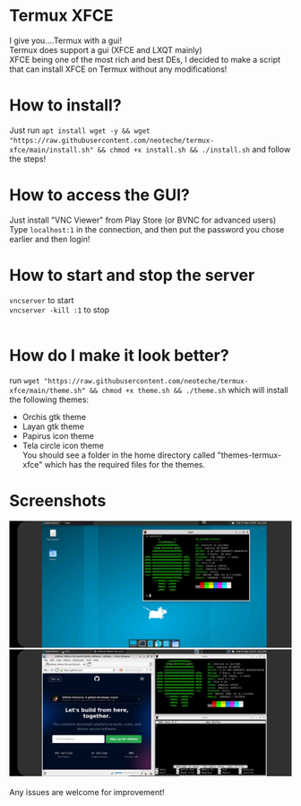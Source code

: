 # Termux XFCE <br>
I give you....Termux with a gui! <br>
Termux does support a gui (XFCE and LXQT mainly) <br>
XFCE being one of the most rich and best DEs, I decided to make a script that can install XFCE on Termux without any modifications! <br>
# How to install? <br>
Just run `apt install wget -y && wget "https://raw.githubusercontent.com/neoteche/termux-xfce/main/install.sh" && chmod +x install.sh && ./install.sh` and follow the steps! <br>
# How to access the GUI? <br>
Just install "VNC Viewer" from Play Store (or BVNC for advanced users) <br>
Type `localhost:1` in the connection, and then put the password you chose earlier and then login!
# How to start and stop the server <br>
`vncserver` to start <br>
`vncserver -kill :1` to stop <br><br>
# How do I make it look better?
run `wget "https://raw.githubusercontent.com/neoteche/termux-xfce/main/theme.sh" && chmod +x theme.sh && ./theme.sh` which will install the following themes: <br>
- Orchis gtk theme
- Layan gtk theme
- Papirus icon theme
- Tela circle icon theme <br>
You should see a folder in the home directory called "themes-termux-xfce" which has the required files for the themes.
# Screenshots
<img src="pic1.jpg"> <br>
<img src="pic2.jpg">
<br>
<br>
Any issues are welcome for improvement!
